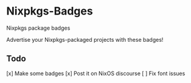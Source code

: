 # Nixpkgs-Badges
Nixpkgs package badges

Advertise your Nixpkgs-packaged projects with these badges!

## Todo
[x] Make some badges
[x] Post it on NixOS discourse
[ ] Fix font issues
